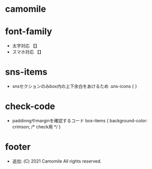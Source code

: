 # camomile

# font-family
* 太字対応 【】
* スマホ対応 【】

# sns-items 
* snsセクションのみbox内の上下余白をあけるため
.sns-icons {
}

# check-code
* paddinngやmarginを確認するコード
box-items {
  background-color: crimson; /* check用 */
}

# footer
* 追加: (C) 2021 Camomile All rights reserved.
